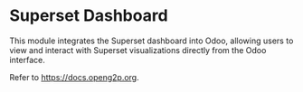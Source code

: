 # Superset Dashboard 

This module integrates the Superset dashboard into Odoo, allowing users to view and interact with Superset visualizations directly from the Odoo interface.

Refer to https://docs.openg2p.org.
